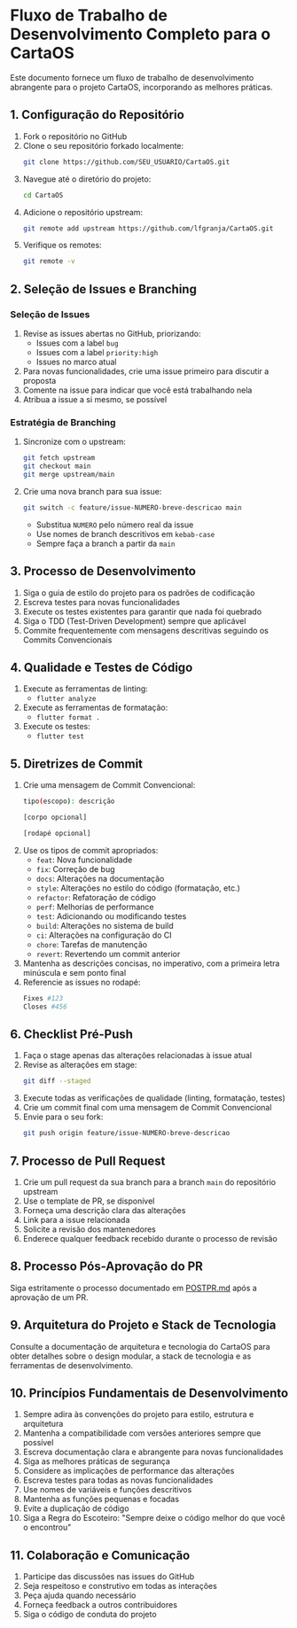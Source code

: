 # Fluxo de Trabalho de Desenvolvimento Completo para o CartaOS

Este documento fornece um fluxo de trabalho de desenvolvimento abrangente para o projeto CartaOS, incorporando as melhores práticas.

## 1. Configuração do Repositório

1.  Fork o repositório no GitHub
2.  Clone o seu repositório forkado localmente:
    ```bash
    git clone https://github.com/SEU_USUARIO/CartaOS.git
    ```
3.  Navegue até o diretório do projeto:
    ```bash
    cd CartaOS
    ```
4.  Adicione o repositório upstream:
    ```bash
    git remote add upstream https://github.com/lfgranja/CartaOS.git
    ```
5.  Verifique os remotes:
    ```bash
    git remote -v
    ```

## 2. Seleção de Issues e Branching

### Seleção de Issues

1.  Revise as issues abertas no GitHub, priorizando:
    *   Issues com a label `bug`
    *   Issues com a label `priority:high`
    *   Issues no marco atual
2.  Para novas funcionalidades, crie uma issue primeiro para discutir a proposta
3.  Comente na issue para indicar que você está trabalhando nela
4.  Atribua a issue a si mesmo, se possível

### Estratégia de Branching

1.  Sincronize com o upstream:
    ```bash
    git fetch upstream
    git checkout main
    git merge upstream/main
    ```
2.  Crie uma nova branch para sua issue:
    ```bash
    git switch -c feature/issue-NUMERO-breve-descricao main
    ```
    *   Substitua `NUMERO` pelo número real da issue
    *   Use nomes de branch descritivos em `kebab-case`
    *   Sempre faça a branch a partir da `main`

## 3. Processo de Desenvolvimento

1.  Siga o guia de estilo do projeto para os padrões de codificação
2.  Escreva testes para novas funcionalidades
3.  Execute os testes existentes para garantir que nada foi quebrado
4.  Siga o TDD (Test-Driven Development) sempre que aplicável
5.  Commite frequentemente com mensagens descritivas seguindo os Commits Convencionais

## 4. Qualidade e Testes de Código

1.  Execute as ferramentas de linting:
    *   `flutter analyze`
2.  Execute as ferramentas de formatação:
    *   `flutter format .`
3.  Execute os testes:
    *   `flutter test`

## 5. Diretrizes de Commit

1.  Crie uma mensagem de Commit Convencional:
    ```bash
    tipo(escopo): descrição

    [corpo opcional]

    [rodapé opcional]
    ```
2.  Use os tipos de commit apropriados:
    *   `feat`: Nova funcionalidade
    *   `fix`: Correção de bug
    *   `docs`: Alterações na documentação
    *   `style`: Alterações no estilo do código (formatação, etc.)
    *   `refactor`: Refatoração de código
    *   `perf`: Melhorias de performance
    *   `test`: Adicionando ou modificando testes
    *   `build`: Alterações no sistema de build
    *   `ci`: Alterações na configuração do CI
    *   `chore`: Tarefas de manutenção
    *   `revert`: Revertendo um commit anterior
3.  Mantenha as descrições concisas, no imperativo, com a primeira letra minúscula e sem ponto final
4.  Referencie as issues no rodapé:
    ```bash
    Fixes #123
    Closes #456
    ```

## 6. Checklist Pré-Push

1.  Faça o stage apenas das alterações relacionadas à issue atual
2.  Revise as alterações em stage:
    ```bash
    git diff --staged
    ```
3.  Execute todas as verificações de qualidade (linting, formatação, testes)
4.  Crie um commit final com uma mensagem de Commit Convencional
5.  Envie para o seu fork:
    ```bash
    git push origin feature/issue-NUMERO-breve-descricao
    ```

## 7. Processo de Pull Request

1.  Crie um pull request da sua branch para a branch `main` do repositório upstream
2.  Use o template de PR, se disponível
3.  Forneça uma descrição clara das alterações
4.  Link para a issue relacionada
5.  Solicite a revisão dos mantenedores
6.  Enderece qualquer feedback recebido durante o processo de revisão

## 8. Processo Pós-Aprovação do PR

Siga estritamente o processo documentado em [POSTPR.md](POSTPR.md) após a aprovação de um PR.

## 9. Arquitetura do Projeto e Stack de Tecnologia

Consulte a documentação de arquitetura e tecnologia do CartaOS para obter detalhes sobre o design modular, a stack de tecnologia e as ferramentas de desenvolvimento.

## 10. Princípios Fundamentais de Desenvolvimento

1.  Sempre adira às convenções do projeto para estilo, estrutura e arquitetura
2.  Mantenha a compatibilidade com versões anteriores sempre que possível
3.  Escreva documentação clara e abrangente para novas funcionalidades
4.  Siga as melhores práticas de segurança
5.  Considere as implicações de performance das alterações
6.  Escreva testes para todas as novas funcionalidades
7.  Use nomes de variáveis e funções descritivos
8.  Mantenha as funções pequenas e focadas
9.  Evite a duplicação de código
10. Siga a Regra do Escoteiro: "Sempre deixe o código melhor do que você o encontrou"

## 11. Colaboração e Comunicação

1.  Participe das discussões nas issues do GitHub
2.  Seja respeitoso e construtivo em todas as interações
3.  Peça ajuda quando necessário
4.  Forneça feedback a outros contribuidores
5.  Siga o código de conduta do projeto
